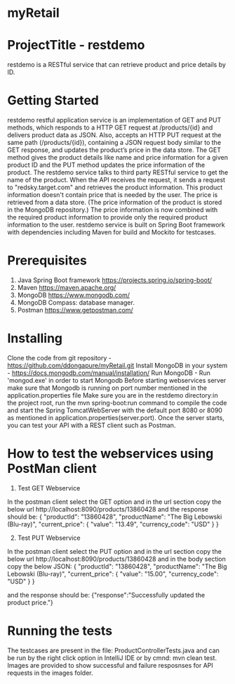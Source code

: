 # myRetail
# ProjectTitle - restdemo
restdemo is a RESTful service that can retrieve product and price details by ID. 

# Getting Started
restdemo restful application service is an implementation of GET and PUT methods, which responds to a HTTP GET request at /products/{id} and delivers product data as JSON. Also, accepts an HTTP PUT request at the same path (/products/{id}), containing a JSON request body similar to the GET response, and updates the product’s price in the data store.
The GET method gives the product details like name and price information for a given product ID and the PUT method updates the price information of the product.
The restdemo service talks to third party RESTful service to get the name of the product. When the API receives the request, it sends a request to "redsky.target.com" and retrieves the product information. 
This product information doesn't contain price that is needed by the user. The price is retrieved from a data store. (The price information of the product is stored in the MongoDB repository.)
The price information is now combined with the required product information to provide only the required product information to the user.
restdemo service is built on Spring Boot framework with dependencies including Maven for build and Mockito for testcases.


# Prerequisites
1) Java Spring Boot framework https://projects.spring.io/spring-boot/
2) Maven https://maven.apache.org/
3) MongoDB https://www.mongodb.com/
4) MongoDB Compass: database manager.
5) Postman https://www.getpostman.com/

# Installing
Clone the code from git repository - https://github.com/ddongapure/myRetail.git
Install MongoDB in your system - https://docs.mongodb.com/manual/installation/
Run MongoDB - Run 'mongod.exe' in order to start Mongodb
Before starting webservices server make sure that Mongodb is running on port number mentioned in the application.properties file
Make sure you are in the restdemo directory:in the project root, 
run the mvn spring-boot:run command to compile the code and start the Spring TomcatWebServer with the default port 8080 or 8090 as mentioned in application.properties(server.port).
Once the server starts, you can test your API with a REST client such as Postman.

# How to test the webservices using PostMan client

 1) Test GET Webservice
 
In the postman client select the GET option and in the url section copy the below url
http://localhost:8090/products/13860428 and the response should be:
{
    "productId": "13860428",
    "productName": "The Big Lebowski (Blu-ray)",
    "current_price": {
        "value": "13.49",
        "currency_code": "USD"
    }
}

 2) Test PUT Webservice
 
In the postman client select the PUT option and in the url section copy the below url
http://localhost:8090/products/13860428 and in the body section copy the below JSON:
{
    "productId": "13860428",
    "productName": "The Big Lebowski (Blu-ray)",
    "current_price": {
        "value": "15.00",
        "currency_code": "USD"
    }
}

and the response should be:
{"response":"Successfully updated the product price."}

# Running the tests
The testcases are present in the file: ProductControllerTests.java and can be run by the right click option in IntelliJ IDE or by cmnd: mvn clean test.
Images are provided to show successful and failure resposnses for API requests in the images folder.

